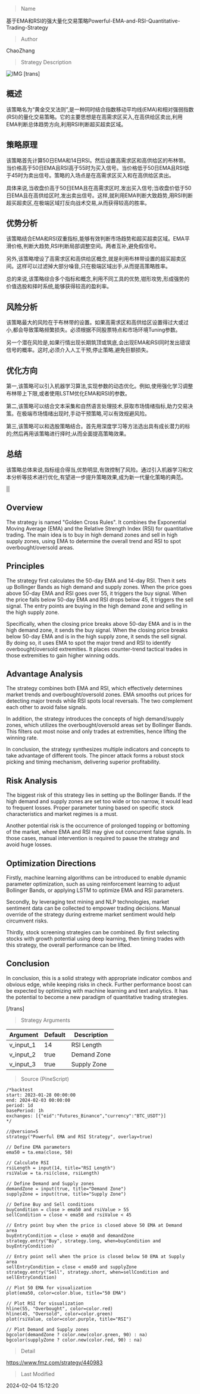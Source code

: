 
> Name

基于EMA和RSI的强大量化交易策略Powerful-EMA-and-RSI-Quantitative-Trading-Strategy

> Author

ChaoZhang

> Strategy Description

![IMG](https://www.fmz.com/upload/asset/da5b5ce8d268105657.png)
[trans]
## 概述

该策略名为“黄金交叉法则”,是一种同时结合指数移动平均线(EMA)和相对强弱指数(RSI)的量化交易策略。它的主要思想是在高需求区买入,在高供给区卖出,利用EMA判断总体趋势方向,利用RSI判断超买超卖区域。

## 策略原理

该策略首先计算50日EMA和14日RSI。然后设置高需求区和高供给区的布林带。当价格高于50日EMA且RSI高于55时为买入信号。当价格低于50日EMA且RSI低于45时为卖出信号。策略的入场点是在高需求区买入和在高供给区卖出。

具体来说,当收盘价高于50日EMA且在高需求区时,发出买入信号;当收盘价低于50日EMA且在高供给区时,发出卖出信号。这样,就利用EMA判断大致趋势,用RSI判断超买超卖区,在极端区域打反向战术交易,从而获得较高的胜率。

## 优势分析

该策略结合EMA和RSI双重指标,能够有效判断市场趋势和超买超卖区域。EMA平滑价格,判断大趋势,RSI判断局部调整空间。两者互补,避免假信号。

另外,该策略增设了高需求区和高供给区概念,就是利用布林带设置的超买超卖区间。这样可以过滤掉大部分噪音,只在极端区域出手,从而提高策略胜率。

总的来说,该策略综合多个指标和概念,利用不同工具的优势,钳形攻势,形成强势的价值选股和择时系统,能够获得较高的盈利率。

## 风险分析

该策略最大的风险在于布林带的设置。如果高需求区和高供给区设置得过大或过小,都会导致策略频繁损失。必须根据不同股票特点和市场环境Tuning参数。

另一个潜在风险是,如果行情出现长期筑顶或筑底,会出现EMA和RSI同时发出错误信号的概率。这时,必须介入人工干预,停止策略,避免巨额损失。

## 优化方向 

第一,该策略可以引入机器学习算法,实现参数的动态优化。例如,使用强化学习调整布林带上下限,或者使用LSTM优化EMA和RSI的参数。

第二,该策略可以结合文本采集和自然语言处理技术,获取市场情绪指标,助力交易决策。在极端市场情绪出现时,手动干预策略,可以有效规避风险。

第三,该策略可以和选股策略结合。首先用深度学习等方法选出具有成长潜力的标的;然后再用该策略进行择时;从而全面提高策略效果。

## 总结

该策略总体来说,指标组合得当,优势明显,有效控制了风险。通过引入机器学习和文本分析等技术进行优化,有望进一步提升策略效果,成为新一代量化策略的典范。

||

## Overview

The strategy is named "Golden Cross Rules". It combines the Exponential Moving Average (EMA) and the Relative Strength Index (RSI) for quantitative trading. The main idea is to buy in high demand zones and sell in high supply zones, using EMA to determine the overall trend and RSI to spot overbought/oversold areas.

## Principles  

The strategy first calculates the 50-day EMA and 14-day RSI. Then it sets up Bollinger Bands as high demand and supply zones. When the price goes above 50-day EMA and RSI goes over 55, it triggers the buy signal. When the price falls below 50-day EMA and RSI drops below 45, it triggers the sell signal. The entry points are buying in the high demand zone and selling in the high supply zone.  

Specifically, when the closing price breaks above 50-day EMA and is in the high demand zone, it sends the buy signal. When the closing price breaks below 50-day EMA and is in the high supply zone, it sends the sell signal. By doing so, it uses EMA to spot the major trend and RSI to identify overbought/oversold extremities. It places counter-trend tactical trades in those extremities to gain higher winning odds.

## Advantage Analysis   

The strategy combines both EMA and RSI, which effectively determines market trends and overbought/oversold zones. EMA smooths out prices for detecting major trends while RSI spots local reversals. The two complement each other to avoid false signals.  

In addition, the strategy introduces the concepts of high demand/supply zones, which utilizes the overbought/oversold areas set by Bollinger Bands. This filters out most noise and only trades at extremities, hence lifting the winning rate.   

In conclusion, the strategy synthesizes multiple indicators and concepts to take advantage of different tools. The pincer attack forms a robust stock picking and timing mechanism, delivering superior profitability.  

## Risk Analysis

The biggest risk of this strategy lies in setting up the Bollinger Bands. If the high demand and supply zones are set too wide or too narrow, it would lead to frequent losses. Proper parameter tuning based on specific stock characteristics and market regimes is a must.  

Another potential risk is the occurrence of prolonged topping or bottoming of the market, where EMA and RSI may give out concurrent false signals. In those cases, manual intervention is required to pause the strategy and avoid huge losses.  

## Optimization Directions  

Firstly, machine learning algorithms can be introduced to enable dynamic parameter optimization, such as using reinforcement learning to adjust Bollinger Bands, or applying LSTM to optimize EMA and RSI parameters.  

Secondly, by leveraging text mining and NLP technologies, market sentiment data can be collected to empower trading decisions. Manual override of the strategy during extreme market sentiment would help circumvent risks.

Thirdly, stock screening strategies can be combined. By first selecting stocks with growth potential using deep learning, then timing trades with this strategy, the overall performance can be lifted.  

## Conclusion  

In conclusion, this is a solid strategy with appropriate indicator combos and obvious edge, while keeping risks in check. Further performance boost can be expected by optimizing with machine learning and text analytics. It has the potential to become a new paradigm of quantitative trading strategies.  

[/trans]

> Strategy Arguments



|Argument|Default|Description|
|----|----|----|
|v_input_1|14|RSI Length|
|v_input_2|true|Demand Zone|
|v_input_3|true|Supply Zone|


> Source (PineScript)

``` pinescript
/*backtest
start: 2023-01-28 00:00:00
end: 2024-02-03 00:00:00
period: 1d
basePeriod: 1h
exchanges: [{"eid":"Futures_Binance","currency":"BTC_USDT"}]
*/

//@version=5
strategy("Powerful EMA and RSI Strategy", overlay=true)

// Define EMA parameters
ema50 = ta.ema(close, 50)

// Calculate RSI
rsiLength = input(14, title="RSI Length")
rsiValue = ta.rsi(close, rsiLength)

// Define Demand and Supply zones
demandZone = input(true, title="Demand Zone")
supplyZone = input(true, title="Supply Zone")

// Define Buy and Sell conditions
buyCondition = close > ema50 and rsiValue > 55
sellCondition = close < ema50 and rsiValue < 45

// Entry point buy when the price is closed above 50 EMA at Demand area
buyEntryCondition = close > ema50 and demandZone
strategy.entry("Buy", strategy.long, when=buyCondition and buyEntryCondition)

// Entry point sell when the price is closed below 50 EMA at Supply area
sellEntryCondition = close < ema50 and supplyZone
strategy.entry("Sell", strategy.short, when=sellCondition and sellEntryCondition)

// Plot 50 EMA for visualization
plot(ema50, color=color.blue, title="50 EMA")

// Plot RSI for visualization
hline(55, "Overbought", color=color.red)
hline(45, "Oversold", color=color.green)
plot(rsiValue, color=color.purple, title="RSI")

// Plot Demand and Supply zones
bgcolor(demandZone ? color.new(color.green, 90) : na)
bgcolor(supplyZone ? color.new(color.red, 90) : na)

```

> Detail

https://www.fmz.com/strategy/440983

> Last Modified

2024-02-04 15:12:20
